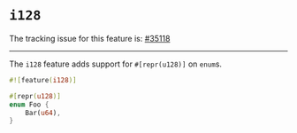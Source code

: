 # `i128`

The tracking issue for this feature is: [#35118]

[#35118]: https://github.com/rust-lang/rust/issues/35118

------------------------

The `i128` feature adds support for `#[repr(u128)]` on `enum`s.

```rust
#![feature(i128)]

#[repr(u128)]
enum Foo {
    Bar(u64),
}
```

